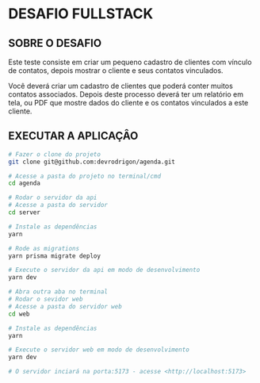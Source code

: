 # DESAFIO FULLSTACK

## SOBRE O DESAFIO

Este teste consiste em criar um pequeno cadastro de clientes com vínculo de contatos, depois mostrar
o cliente e seus contatos vinculados.

Você deverá criar um cadastro de clientes que poderá conter muitos contatos associados. Depois deste
processo deverá ter um relatório em tela, ou PDF que mostre dados do cliente e os contatos
vinculados a este cliente.

## EXECUTAR A APLICAÇÂO

```bash
# Fazer o clone do projeto
git clone git@github.com:devrodrigon/agenda.git

# Acesse a pasta do projeto no terminal/cmd
cd agenda

# Rodar o servidor da api
# Acesse a pasta do servidor
cd server

# Instale as dependências
yarn

# Rode as migrations
yarn prisma migrate deploy

# Execute o servidor da api em modo de desenvolvimento
yarn dev

# Abra outra aba no terminal
# Rodar o sevidor web
# Acesse a pasta do servidor web
cd web

# Instale as dependências
yarn

# Execute o servidor web em modo de desenvolvimento
yarn dev

# O servidor inciará na porta:5173 - acesse <http://localhost:5173>

```
